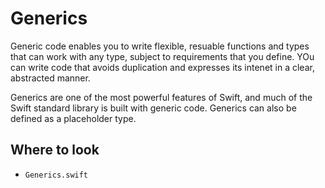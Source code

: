 # Generics
Generic code enables you to write flexible, resuable functions and types that can work with any type, subject to requirements that you define. YOu can write code that avoids duplication and expresses its intenet in a clear, abstracted manner.

Generics are one of the most powerful features of Swift, and much of the Swift standard library is built with generic code. Generics can also be defined as a placeholder type.

## Where to look
-   `Generics.swift`

